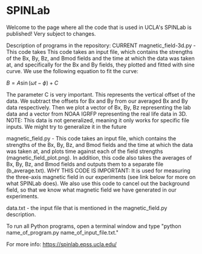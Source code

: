 # SPINLab

Welcome to the page where all the code that is used in UCLA's SPINLab is published! Very subject to changes.

Description of programs in the repository:
CURRENT
magnetic_field-3d.py - This code takes This code takes an input file, which contains the strengths of the Bx, By, Bz, and Bmod fields and the time at which the data was taken at, and specifically for the Bx and By fields, they plotted and fitted with sine curve. We use the following equation to fit the curve:

$B = A \sin{(\omega t - \phi}) + C$

The parameter C is very important. This represents the vertical offset of the data. We subtract the offsets for Bx and By from our averaged Bx and By data respectively. Then we plot a vector of Bx, By, Bz representing the lab data and a vector from NOAA IGRFP representing the real life data in 3D. NOTE: This data is not generalized, meaning it only works for specific file inputs. We might try to generalize it in the future

magnetic_field.py - This code takes an input file, which contains the strengths of the Bx, By, Bz, and Bmod fields and the time at which the data was taken at, and plots time against each of the field strengths (magnetic_field_plot.png). In addition, this code also takes the averages of Bx, By, Bz, and Bmod fields and outputs them to a separate file (b_average.txt). WHY THIS CODE IS IMPORTANT: It is used for measuring the three-axis magnetic field in our experiments (see link below for more on what SPINLab does). We also use this code to cancel out the background field, so that we know what magnetic field we have generated in our experiments.

data.txt - the input file that is mentioned in the magnetic_field.py description.

To run all Python programs, open a terminal window and type "python name_of_program.py name_of_input_file.txt."

For more info: https://spinlab.epss.ucla.edu/

